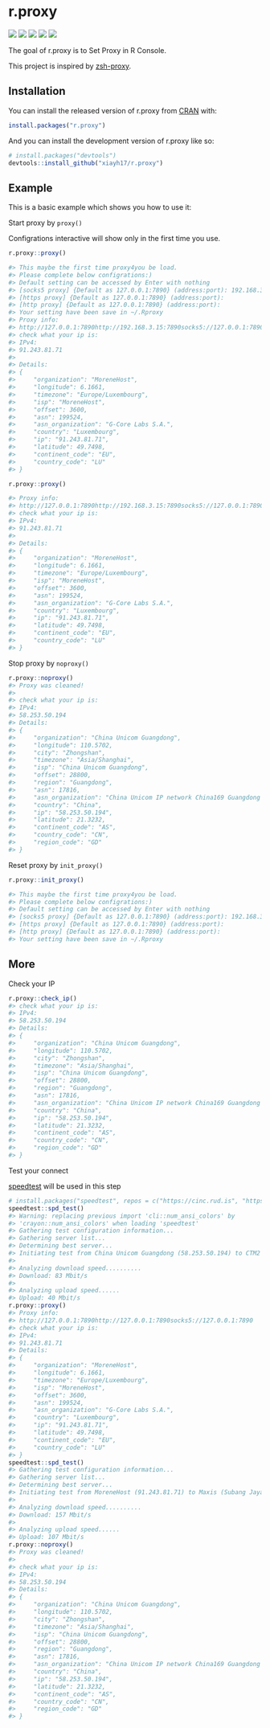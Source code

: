 
<!-- README.md is generated from README.Rmd. Please edit that file -->

# r.proxy

<!-- badges: start -->
![](https://www.r-pkg.org/badges/version-last-release/r.proxy)
![](https://cranlogs.r-pkg.org/badges/grand-total/r.proxy)
![](https://cranlogs.r-pkg.org/badges/last-day/r.proxy)
![](https://cranlogs.r-pkg.org/badges/last-week/r.proxy)
![](https://cranlogs.r-pkg.org/badges/r.proxy)
<!-- badges: end -->

The goal of r.proxy is to Set Proxy in R Console.

This project is inspired by
[zsh-proxy](https://github.com/SukkaW/zsh-proxy).

## Installation

You can install the released version of r.proxy from
[CRAN](https://CRAN.R-project.org) with:

``` r
install.packages("r.proxy")
```

And you can install the development version of r.proxy like so:

``` r
# install.packages("devtools")
devtools::install_github("xiayh17/r.proxy")
```

## Example

This is a basic example which shows you how to use it:

Start proxy by `proxy()`

Configrations interactive will show only in the first time you use.

``` r
r.proxy::proxy()
```

``` r
#> This maybe the first time proxy4you be load. 
#> Please complete below configrations:)
#> Default setting can be accessed by Enter with nothing
#> [socks5 proxy] {Default as 127.0.0.1:7890} (address:port): 192.168.3.15:7890
#> [https proxy] {Default as 127.0.0.1:7890} (address:port): 
#> [http proxy] {Default as 127.0.0.1:7890} (address:port): 
#> Your setting have been save in ~/.Rproxy
#> Proxy info: 
#> http://127.0.0.1:7890http://192.168.3.15:7890socks5://127.0.0.1:7890
#> check what your ip is: 
#> IPv4: 
#> 91.243.81.71
#> 
#> Details: 
#> {
#>     "organization": "MoreneHost",
#>     "longitude": 6.1661,
#>     "timezone": "Europe/Luxembourg",
#>     "isp": "MoreneHost",
#>     "offset": 3600,
#>     "asn": 199524,
#>     "asn_organization": "G-Core Labs S.A.",
#>     "country": "Luxembourg",
#>     "ip": "91.243.81.71",
#>     "latitude": 49.7498,
#>     "continent_code": "EU",
#>     "country_code": "LU"
#> }
```

``` r
r.proxy::proxy()
```

``` r
#> Proxy info: 
#> http://127.0.0.1:7890http://192.168.3.15:7890socks5://127.0.0.1:7890
#> check what your ip is: 
#> IPv4: 
#> 91.243.81.71
#> 
#> Details: 
#> {
#>     "organization": "MoreneHost",
#>     "longitude": 6.1661,
#>     "timezone": "Europe/Luxembourg",
#>     "isp": "MoreneHost",
#>     "offset": 3600,
#>     "asn": 199524,
#>     "asn_organization": "G-Core Labs S.A.",
#>     "country": "Luxembourg",
#>     "ip": "91.243.81.71",
#>     "latitude": 49.7498,
#>     "continent_code": "EU",
#>     "country_code": "LU"
#> }
```

Stop proxy by `noproxy()`

``` r
r.proxy::noproxy()
#> Proxy was cleaned!
#> 
#> check what your ip is:
#> IPv4:
#> 58.253.50.194
#> Details:
#> {
#>     "organization": "China Unicom Guangdong",
#>     "longitude": 110.5702,
#>     "city": "Zhongshan",
#>     "timezone": "Asia/Shanghai",
#>     "isp": "China Unicom Guangdong",
#>     "offset": 28800,
#>     "region": "Guangdong",
#>     "asn": 17816,
#>     "asn_organization": "China Unicom IP network China169 Guangdong province",
#>     "country": "China",
#>     "ip": "58.253.50.194",
#>     "latitude": 21.3232,
#>     "continent_code": "AS",
#>     "country_code": "CN",
#>     "region_code": "GD"
#> }
```

Reset proxy by `init_proxy()`

``` r
r.proxy::init_proxy()
```

``` r
#> This maybe the first time proxy4you be load. 
#> Please complete below configrations:)
#> Default setting can be accessed by Enter with nothing
#> [socks5 proxy] {Default as 127.0.0.1:7890} (address:port): 192.168.3.15:7890
#> [https proxy] {Default as 127.0.0.1:7890} (address:port): 
#> [http proxy] {Default as 127.0.0.1:7890} (address:port): 
#> Your setting have been save in ~/.Rproxy
```

## More

Check your IP

``` r
r.proxy::check_ip()
#> check what your ip is:
#> IPv4:
#> 58.253.50.194
#> Details:
#> {
#>     "organization": "China Unicom Guangdong",
#>     "longitude": 110.5702,
#>     "city": "Zhongshan",
#>     "timezone": "Asia/Shanghai",
#>     "isp": "China Unicom Guangdong",
#>     "offset": 28800,
#>     "region": "Guangdong",
#>     "asn": 17816,
#>     "asn_organization": "China Unicom IP network China169 Guangdong province",
#>     "country": "China",
#>     "ip": "58.253.50.194",
#>     "latitude": 21.3232,
#>     "continent_code": "AS",
#>     "country_code": "CN",
#>     "region_code": "GD"
#> }
```

Test your connect

[speedtest](https://github.com/hrbrmstr/speedtest) will be used in this
step

``` r
# install.packages("speedtest", repos = c("https://cinc.rud.is", "https://cloud.r-project.org/"))
speedtest::spd_test()
#> Warning: replacing previous import 'cli::num_ansi_colors' by
#> 'crayon::num_ansi_colors' when loading 'speedtest'
#> Gathering test configuration information...
#> Gathering server list...
#> Determining best server...
#> Initiating test from China Unicom Guangdong (58.253.50.194) to CTM2 (Taipa)
#> 
#> Analyzing download speed..........
#> Download: 83 Mbit/s
#> 
#> Analyzing upload speed......
#> Upload: 40 Mbit/s
r.proxy::proxy()
#> Proxy info:
#> http://127.0.0.1:7890http://127.0.0.1:7890socks5://127.0.0.1:7890
#> check what your ip is:
#> IPv4:
#> 91.243.81.71
#> Details:
#> {
#>     "organization": "MoreneHost",
#>     "longitude": 6.1661,
#>     "timezone": "Europe/Luxembourg",
#>     "isp": "MoreneHost",
#>     "offset": 3600,
#>     "asn": 199524,
#>     "asn_organization": "G-Core Labs S.A.",
#>     "country": "Luxembourg",
#>     "ip": "91.243.81.71",
#>     "latitude": 49.7498,
#>     "continent_code": "EU",
#>     "country_code": "LU"
#> }
speedtest::spd_test()
#> Gathering test configuration information...
#> Gathering server list...
#> Determining best server...
#> Initiating test from MoreneHost (91.243.81.71) to Maxis (Subang Jaya)
#> 
#> Analyzing download speed..........
#> Download: 157 Mbit/s
#> 
#> Analyzing upload speed......
#> Upload: 107 Mbit/s
r.proxy::noproxy()
#> Proxy was cleaned!
#> 
#> check what your ip is:
#> IPv4:
#> 58.253.50.194
#> Details:
#> {
#>     "organization": "China Unicom Guangdong",
#>     "longitude": 110.5702,
#>     "city": "Zhongshan",
#>     "timezone": "Asia/Shanghai",
#>     "isp": "China Unicom Guangdong",
#>     "offset": 28800,
#>     "region": "Guangdong",
#>     "asn": 17816,
#>     "asn_organization": "China Unicom IP network China169 Guangdong province",
#>     "country": "China",
#>     "ip": "58.253.50.194",
#>     "latitude": 21.3232,
#>     "continent_code": "AS",
#>     "country_code": "CN",
#>     "region_code": "GD"
#> }
```
